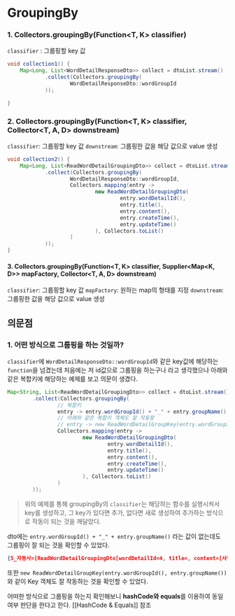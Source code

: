 # GroupingBy
### 1. Collectors.groupingBy(Function<T, K> classifier)
`classifier` : 그룹핑할 key 값

```java
void collection1() {  
    Map<Long, List<WordDetailResponseDto>> collect = dtoList.stream()  
            .collect(Collectors.groupingBy(  
                    WordDetailResponseDto::wordGroupId  
            ));  
  
}
```
### 2.  Collectors.groupingBy(Function<T, K> classifier,  Collector<T, A, D> downstream)
`classifier`: 그룹핑할 key 값
`downstream`: 그룹핑한 값을 해당 값으로 value 생성

```java
void collection2() {  
    Map<Long, List<ReadWordDetailGroupingDto>> collect = dtoList.stream()  
            .collect(Collectors.groupingBy(  
                    WordDetailResponseDto::wordGroupId,  
                    Collectors.mapping(entry ->  
                            new ReadWordDetailGroupingDto(  
                                    entry.wordDetailId(),  
                                    entry.title(),  
                                    entry.content(),  
                                    entry.createTime(),  
                                    entry.updateTime()  
                            ), Collectors.toList()  
                    )  
            ));  
}
```

#### 3.  Collectors.groupingBy(Function<T, K> classifier, Supplier<Map<K, D>> mapFactory,  Collector<T, A, D> downstream)
`classifier`: 그룹핑할 key 값
`mapFactory`: 원하는 map의 형태를 지정
`downstream`: 그룹핑한 값을 해당 값으로 value 생성

## 의문점
### 1. 어떤 방식으로 그룹핑을 하는 것일까?
`classifier`에 `WordDetailResponseDto::wordGroupId`와 같은 key값에 해당하는 `function`을 넘겼는데 처음에는 저 id값으로 그룹핑을 하는구나 라고 생각했으나 아래와 같은 복합키에 해당하는 예제를 보고 의문이 생겼다.

```java
Map<String, List<ReadWordDetailGroupingDto>> collect = dtoList.stream()  
        .collect(Collectors.groupingBy(  
		        // 복합키
                entry -> entry.wordGroupId() + "_" + entry.groupName(),
                // 아래와 같은 복합키 객체도 잘 작동함
                // entry -> new ReadWordDetailGroupKey(entry.wordGroupId(), entry.groupName()),  
                Collectors.mapping(entry ->  
                        new ReadWordDetailGroupingDto(  
                                entry.wordDetailId(),  
                                entry.title(),  
                                entry.content(),  
                                entry.createTime(),  
                                entry.updateTime()  
                        ), Collectors.toList()  
                )  
        ));
```
> 위의 예제를 통해 
> groupingBy의 `classifier`는 해당하는 함수를 실행시켜서 key를 생성하고, 
> 그 key가 있다면 추가, 없다면 새로 생성하여 추가하는 방식으로 작동이 되는 것을 깨달았다.

dto에는 `entry.wordGroupId() + "_" + entry.groupName()` 라는 값이 없는데도 그룹핑이 잘 되는 것을 확인할 수 있었다.

```json
{5_자동사=[ReadWordDetailGroupingDto[wordDetailId=4, title=, content=[사람이] (배로)가다, 전진하다, createTime=null, updateTime=null]], 3_동사=[ReadWordDetailGroupingDto[wordDetailId=1, title=기본, content=put, createTime=null, updateTime=null], ReadWordDetailGroupingDto[wordDetailId=2, title=과거, content=put, createTime=null, updateTime=null], ReadWordDetailGroupingDto[wordDetailId=3, title=과거분사, content=put, createTime=null, updateTime=null]], 6_명사=[ReadWordDetailGroupingDto[wordDetailId=1, title=, content=밀기, 떠밀기, createTime=null, updateTime=null]]}
```

또한 `new ReadWordDetailGroupKey(entry.wordGroupId(), entry.groupName())`와 같이 Key 객체도 잘 작동하는 것을 확인할 수 있었다.

어떠한 방식으로 그룹핑을 하는지 확인해보니 **hashCode와 equals**를 이용하여 동일 여부 판단을 한다고 한다.
[[HashCode & Equals]] 참조

